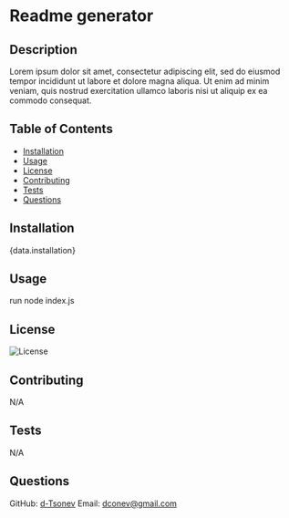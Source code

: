 # Readme generator 


  ## Description
  Lorem ipsum dolor sit amet, consectetur adipiscing elit, sed do eiusmod tempor incididunt ut labore et dolore magna aliqua. Ut enim ad minim veniam, quis nostrud exercitation ullamco laboris nisi ut aliquip ex ea commodo consequat.

  ## Table of Contents
  - [Installation](#installation)
  - [Usage](#usage)
  - [License](#license)
  - [Contributing](#contributing)
  - [Tests](#tests)
  - [Questions](#questions)

  ## Installation
  {data.installation}

  ## Usage
  run node index.js


  ## License
  ![License](https://img.shields.io/badge/License-GPL-3.0-"blue".svg)
  


  ## Contributing
  N/A

  ## Tests
  N/A

  ## Questions
  GitHub: [d-Tsonev](https://github.com/d-Tsonev)
  Email: dconev@gmail.com  
